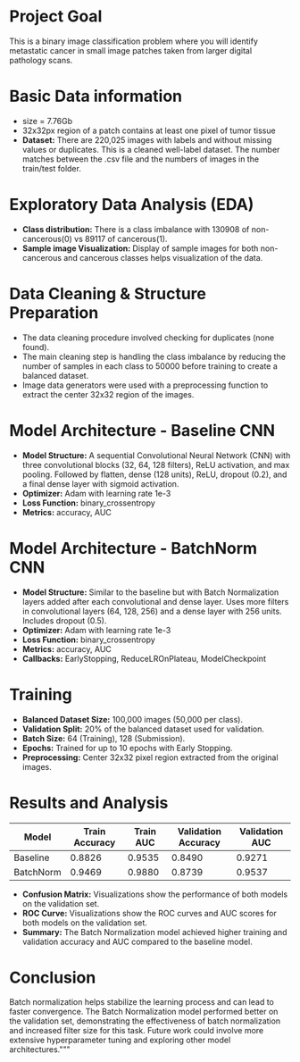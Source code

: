 <h1>Project Goal</h1>
This is a binary image classification problem where you will identify metastatic cancer in small image patches taken from larger digital pathology scans.

<h1>Basic Data information</h1>

* size = 7.76Gb
* 32x32px region of a patch contains at least one pixel of tumor tissue
* **Dataset:** There are 220,025 images with labels and without missing values or duplicates. This is a cleaned well-label dataset. The number matches between the .csv file and the numbers of images in the train/test folder.

<h1>Exploratory Data Analysis (EDA)</h1>

* **Class distribution:** There is a class imbalance with 130908 of non-cancerous(0) vs 89117 of cancerous(1).
* **Sample image Visualization:** Display of sample images for both non-cancerous and cancerous classes helps visualization of the data.

<h1>Data Cleaning & Structure Preparation</h1>

* The data cleaning procedure involved checking for duplicates (none found).
* The main cleaning step is handling the class imbalance by reducing the number of samples in each class to 50000 before training to create a balanced dataset.
* Image data generators were used with a preprocessing function to extract the center 32x32 region of the images.

<h1>Model Architecture - Baseline CNN</h1>

* **Model Structure:** A sequential Convolutional Neural Network (CNN) with three convolutional blocks (32, 64, 128 filters), ReLU activation, and max pooling. Followed by flatten, dense (128 units), ReLU, dropout (0.2), and a final dense layer with sigmoid activation.
* **Optimizer:** Adam with learning rate 1e-3
* **Loss Function:** binary_crossentropy
* **Metrics:** accuracy, AUC

<h1>Model Architecture - BatchNorm CNN</h1>

* **Model Structure:** Similar to the baseline but with Batch Normalization layers added after each convolutional and dense layer. Uses more filters in convolutional layers (64, 128, 256) and a dense layer with 256 units. Includes dropout (0.5).
* **Optimizer:** Adam with learning rate 1e-3
* **Loss Function:** binary_crossentropy
* **Metrics:** accuracy, AUC
* **Callbacks:** EarlyStopping, ReduceLROnPlateau, ModelCheckpoint

<h1>Training</h1>

* **Balanced Dataset Size:** 100,000 images (50,000 per class).
* **Validation Split:** 20% of the balanced dataset used for validation.
* **Batch Size:** 64 (Training), 128 (Submission).
* **Epochs:** Trained for up to 10 epochs with Early Stopping.
* **Preprocessing:** Center 32x32 pixel region extracted from the original images.

<h1>Results and Analysis</h1>

| Model        | Train Accuracy | Train AUC | Validation Accuracy | Validation AUC |
|--------------|----------------|-----------|---------------------|----------------|
| Baseline     | 0.8826         | 0.9535    | 0.8490              | 0.9271         |
| BatchNorm    | 0.9469         | 0.9880    | 0.8739              | 0.9537         |

* **Confusion Matrix:** Visualizations show the performance of both models on the validation set.
* **ROC Curve:** Visualizations show the ROC curves and AUC scores for both models on the validation set.
* **Summary:** The Batch Normalization model achieved higher training and validation accuracy and AUC compared to the baseline model.

<h1>Conclusion</h1>

Batch normalization helps stabilize the learning process and can lead to faster convergence. The Batch Normalization model performed better on the validation set, demonstrating the effectiveness of batch normalization and increased filter size for this task. Future work could involve more extensive hyperparameter tuning and exploring other model architectures."""
